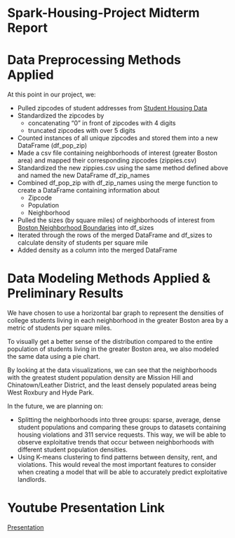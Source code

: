 # Spark-Housing-Project Midterm Report

# Data Preprocessing Methods Applied 
At this point in our project, we:
* Pulled zipcodes of student addresses from [Student Housing Data](https://docs.google.com/spreadsheets/d/11X4VvywkSodvvTk5kkQH7gtNPGovCgBq/edit?gid=1139465182#gid=1139465182)
* Standardized the zipcodes by 
  * concatenating “0” in front of zipcodes with 4 digits 
  * truncated zipcodes with over 5 digits
* Counted instances of all unique zipcodes and stored them into a new DataFrame (df_pop_zip)
* Made a csv file containing neighborhoods of interest (greater Boston area) and mapped their corresponding zipcodes (zippies.csv)
* Standardized the new zippies.csv using the same method defined above and named the new DataFrame df_zip_names
* Combined df_pop_zip with df_zip_names using the merge function to create a DataFrame containing information about 
  * Zipcode
  * Population
  * Neighborhood
* Pulled the sizes (by square miles) of neighborhoods of interest from [Boston Neighborhood Boundaries](https://gis.data.mass.gov/datasets/boston::boston-neighborhood-boundaries/about) into df_sizes
* Iterated through the rows of the merged DataFrame and df_sizes to calculate density of students per square mile
* Added density as a column into the merged DataFrame

# Data Modeling Methods Applied & Preliminary Results 
We have chosen to use a horizontal bar graph to represent the densities of college students living in each neighborhood in the greater Boston area by a metric of students per square miles. 

To visually get a better sense of the distribution compared to the entire population of students living in the greater Boston area, we also modeled the same data using a pie chart.

By looking at the data visualizations, we can see that the neighborhoods with the greatest student population density are Mission Hill and Chinatown/Leather District, and the least densely populated areas being West Roxbury and Hyde Park.

In the future, we are planning on:
* Splitting the neighborhoods into three groups: sparse, average, dense student populations and comparing these groups to datasets containing housing violations and 311 service requests. This way, we will be able to observe exploitative trends that occur between neighborhoods with different student population densities.
* Using K-means clustering to find patterns between density, rent, and violations. This would reveal the most important features to consider when creating a model that will be able to accurately predict exploitative landlords.

# Youtube Presentation Link
[Presentation](youtube.com/watch?v=2hCfHRuMReU&feature=youtu.be)
